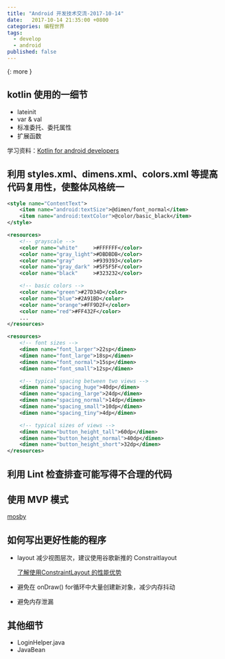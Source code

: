 ```yaml
---
title: "Android 开发技术交流-2017-10-14"
date:   2017-10-14 21:35:00 +0800
categories: 编程世界 
tags: 
  - develop
  - android
published: false
---
```

<!--more-->
[](){: more }
## kotlin 使用的一细节
* lateinit
* var & val
* 标准委托、委托属性
* 扩展函数

学习资料：[Kotlin for android developers](https://wangjiegulu.gitbooks.io/kotlin-for-android-developers-zh/)

## 利用 styles.xml、dimens.xml、colors.xml 等提高代码复用性，使整体风格统一
```xml
<style name="ContentText">
	<item name="android:textSize">@dimen/font_normal</item>
	<item name="android:textColor">@color/basic_black</item>
</style>
```
```xml
<resources>
	<!-- grayscale -->
	<color name="white"     >#FFFFFF</color>
	<color name="gray_light">#DBDBDB</color>
	<color name="gray"      >#939393</color>
	<color name="gray_dark" >#5F5F5F</color>
	<color name="black"     >#323232</color>

	<!-- basic colors -->
	<color name="green">#27D34D</color>
	<color name="blue">#2A91BD</color>
	<color name="orange">#FF9D2F</color>
	<color name="red">#FF432F</color>
	...
</resources>
```

```xml
<resources>
	<!-- font sizes -->
	<dimen name="font_larger">22sp</dimen>
	<dimen name="font_large">18sp</dimen>
	<dimen name="font_normal">15sp</dimen>
	<dimen name="font_small">12sp</dimen>

	<!-- typical spacing between two views -->
	<dimen name="spacing_huge">40dp</dimen>
	<dimen name="spacing_large">24dp</dimen>
	<dimen name="spacing_normal">14dp</dimen>
	<dimen name="spacing_small">10dp</dimen>
	<dimen name="spacing_tiny">4dp</dimen>

	<!-- typical sizes of views -->
	<dimen name="button_height_tall">60dp</dimen>
	<dimen name="button_height_normal">40dp</dimen>
	<dimen name="button_height_short">32dp</dimen>
</resources>
```

## 利用 Lint 检查排查可能写得不合理的代码

## 使用 MVP 模式
[mosby](https://github.com/sockeqwe/mosby)

## 如何写出更好性能的程序
* layout 减少视图层次，建议使用谷歌新推的 Constraitlayout

    [了解使用ConstraintLayout 的性能优势](http://developers.googleblog.cn/2017/09/constraintlayout.html)

* 避免在 onDraw() for循环中大量创建新对象，减少内存抖动
* 避免内存泄漏

## 其他细节
* LoginHelper.java
* JavaBean

